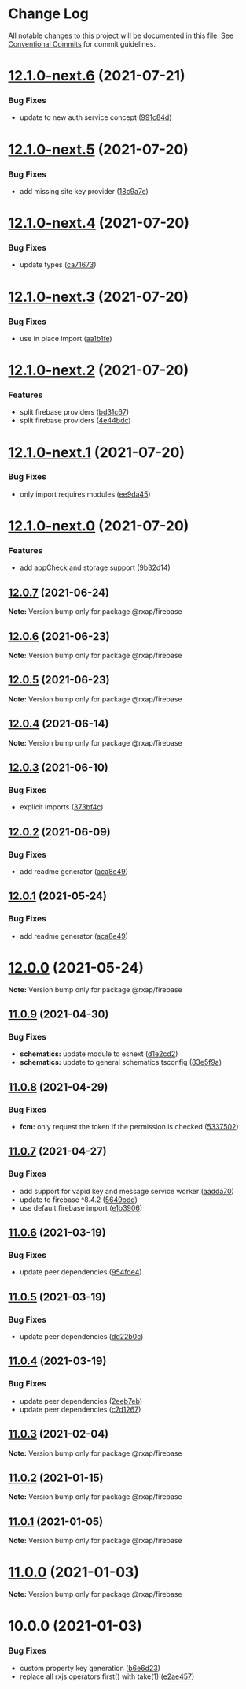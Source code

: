 # Change Log

All notable changes to this project will be documented in this file.
See [Conventional Commits](https://conventionalcommits.org) for commit guidelines.

# [12.1.0-next.6](https://gitlab.com/rxap/packages/compare/@rxap/firebase@12.1.0-next.5...@rxap/firebase@12.1.0-next.6) (2021-07-21)


### Bug Fixes

* update to new auth service concept ([991c84d](https://gitlab.com/rxap/packages/commit/991c84d45a3838aef8c94da7c3de0a8784d02817))





# [12.1.0-next.5](https://gitlab.com/rxap/packages/compare/@rxap/firebase@12.1.0-next.4...@rxap/firebase@12.1.0-next.5) (2021-07-20)


### Bug Fixes

* add missing site key provider ([18c9a7e](https://gitlab.com/rxap/packages/commit/18c9a7e51ca456a5f36928f1702df0badc778950))





# [12.1.0-next.4](https://gitlab.com/rxap/packages/compare/@rxap/firebase@12.1.0-next.3...@rxap/firebase@12.1.0-next.4) (2021-07-20)


### Bug Fixes

* update types ([ca71673](https://gitlab.com/rxap/packages/commit/ca71673c65f9f3ba9357d366fcde7befe31e0d09))





# [12.1.0-next.3](https://gitlab.com/rxap/packages/compare/@rxap/firebase@12.1.0-next.2...@rxap/firebase@12.1.0-next.3) (2021-07-20)


### Bug Fixes

* use in place import ([aa1b1fe](https://gitlab.com/rxap/packages/commit/aa1b1fee080e1feb8c352694fbfac9a7dde584fd))





# [12.1.0-next.2](https://gitlab.com/rxap/packages/compare/@rxap/firebase@12.1.0-next.1...@rxap/firebase@12.1.0-next.2) (2021-07-20)


### Features

* split firebase providers ([bd31c67](https://gitlab.com/rxap/packages/commit/bd31c678618613e49343327de7158d0ca7fd802f))
* split firebase providers ([4e44bdc](https://gitlab.com/rxap/packages/commit/4e44bdc602465269d371fe21be168b108dd39311))





# [12.1.0-next.1](https://gitlab.com/rxap/packages/compare/@rxap/firebase@12.1.0-next.0...@rxap/firebase@12.1.0-next.1) (2021-07-20)


### Bug Fixes

* only import requires modules ([ee9da45](https://gitlab.com/rxap/packages/commit/ee9da45df161c0eca528d809e265eb15736c24fd))





# [12.1.0-next.0](https://gitlab.com/rxap/packages/compare/@rxap/firebase@12.0.7...@rxap/firebase@12.1.0-next.0) (2021-07-20)


### Features

* add appCheck and storage support ([9b32d14](https://gitlab.com/rxap/packages/commit/9b32d148e3d0882323c06d724c6f65a0a36591ae))





## [12.0.7](https://gitlab.com/rxap/packages/compare/@rxap/firebase@12.0.6...@rxap/firebase@12.0.7) (2021-06-24)

**Note:** Version bump only for package @rxap/firebase





## [12.0.6](https://gitlab.com/rxap/packages/compare/@rxap/firebase@12.0.5...@rxap/firebase@12.0.6) (2021-06-23)

**Note:** Version bump only for package @rxap/firebase





## [12.0.5](https://gitlab.com/rxap/packages/compare/@rxap/firebase@12.0.4...@rxap/firebase@12.0.5) (2021-06-23)

**Note:** Version bump only for package @rxap/firebase





## [12.0.4](https://gitlab.com/rxap/packages/compare/@rxap/firebase@12.0.3...@rxap/firebase@12.0.4) (2021-06-14)

**Note:** Version bump only for package @rxap/firebase





## [12.0.3](https://gitlab.com/rxap/packages/compare/@rxap/firebase@12.0.2...@rxap/firebase@12.0.3) (2021-06-10)


### Bug Fixes

* explicit imports ([373bf4c](https://gitlab.com/rxap/packages/commit/373bf4c739deb42441db92dd6b043b9af723d25f))





## [12.0.2](https://gitlab.com/rxap/packages/compare/@rxap/firebase@11.0.10...@rxap/firebase@12.0.2) (2021-06-09)


### Bug Fixes

* add readme generator ([aca8e49](https://gitlab.com/rxap/packages/commit/aca8e495f06d81edf14e56fdd1e6a3c2d7de4c50))





## [12.0.1](https://gitlab.com/rxap/packages/compare/@rxap/firebase@12.0.0...@rxap/firebase@12.0.1) (2021-05-24)


### Bug Fixes

* add readme generator ([aca8e49](https://gitlab.com/rxap/packages/commit/aca8e495f06d81edf14e56fdd1e6a3c2d7de4c50))





# [12.0.0](https://gitlab.com/rxap/packages/compare/@rxap/firebase@11.0.9...@rxap/firebase@12.0.0) (2021-05-24)

**Note:** Version bump only for package @rxap/firebase





## [11.0.9](https://gitlab.com/rxap/packages/compare/@rxap/firebase@11.0.8...@rxap/firebase@11.0.9) (2021-04-30)


### Bug Fixes

* **schematics:** update module to esnext ([d1e2cd2](https://gitlab.com/rxap/packages/commit/d1e2cd252f3866471935131187b3acaefe2cca82))
* **schematics:** update to general schematics tsconfig ([83e5f9a](https://gitlab.com/rxap/packages/commit/83e5f9a0cf1810686a503425d87a5e4ae30b8c84))





## [11.0.8](https://gitlab.com/rxap/packages/compare/@rxap/firebase@11.0.7...@rxap/firebase@11.0.8) (2021-04-29)


### Bug Fixes

* **fcm:** only request the token if the permission is checked ([5337502](https://gitlab.com/rxap/packages/commit/53375020d33538bb5ed721d768f2e9380271c03e))





## [11.0.7](https://gitlab.com/rxap/packages/compare/@rxap/firebase@11.0.6...@rxap/firebase@11.0.7) (2021-04-27)


### Bug Fixes

* add support for vapid key and message service worker ([aadda70](https://gitlab.com/rxap/packages/commit/aadda70370ba7bc33247ce9efd0073eecc54d6e2))
* update to firebase ^8.4.2 ([5649bdd](https://gitlab.com/rxap/packages/commit/5649bddb4522c2e94be9e1012d24202a15317b80))
* use default firebase import ([e1b3906](https://gitlab.com/rxap/packages/commit/e1b390614fb5a14b6dbf1f7d24b257d670193911))





## [11.0.6](https://gitlab.com/rxap/packages/compare/@rxap/firebase@11.0.5...@rxap/firebase@11.0.6) (2021-03-19)


### Bug Fixes

* update peer dependencies ([954fde4](https://gitlab.com/rxap/packages/commit/954fde47836ff0c1f25a77c33ff871ddc7685b6c))





## [11.0.5](https://gitlab.com/rxap/packages/compare/@rxap/firebase@11.0.4...@rxap/firebase@11.0.5) (2021-03-19)


### Bug Fixes

* update peer dependencies ([dd22b0c](https://gitlab.com/rxap/packages/commit/dd22b0ce053bc266c7aea659a2faf3be39f424e7))





## [11.0.4](https://gitlab.com/rxap/packages/compare/@rxap/firebase@11.0.3...@rxap/firebase@11.0.4) (2021-03-19)


### Bug Fixes

* update peer dependencies ([2eeb7eb](https://gitlab.com/rxap/packages/commit/2eeb7eb85eedd6d610e855dc1724c7153cf01fd0))
* update peer dependencies ([c7d1267](https://gitlab.com/rxap/packages/commit/c7d12671f3efc198985cddee92caa2558e74b023))





## [11.0.3](https://gitlab.com/rxap/packages/compare/@rxap/firebase@11.0.2...@rxap/firebase@11.0.3) (2021-02-04)

**Note:** Version bump only for package @rxap/firebase





## [11.0.2](https://gitlab.com/rxap/packages/compare/@rxap/firebase@10.0.1...@rxap/firebase@11.0.2) (2021-01-15)

**Note:** Version bump only for package @rxap/firebase





## [11.0.1](https://gitlab.com/rxap/packages/compare/@rxap/firebase@11.0.0...@rxap/firebase@11.0.1) (2021-01-05)

**Note:** Version bump only for package @rxap/firebase





# [11.0.0](https://gitlab.com/rxap/packages/compare/@rxap/firebase@10.0.0...@rxap/firebase@11.0.0) (2021-01-03)

**Note:** Version bump only for package @rxap/firebase





# 10.0.0 (2021-01-03)


### Bug Fixes

* custom property key generation ([b6e6d23](https://gitlab.com/rxap/packages/commit/b6e6d23215f0b35e0de2d35003b186a3d435b8e4))
* replace all rxjs operators first() with take(1) ([e2ae457](https://gitlab.com/rxap/packages/commit/e2ae45771c8b01f30fc1a00f962e067d610296b7))
